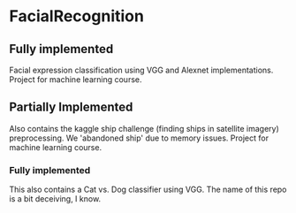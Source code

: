 # FacialRecognition

<h2>Fully implemented</h2>
Facial expression classification using VGG and Alexnet implementations. Project for machine learning course.
<br />

<h2>Partially Implemented</h2>
Also contains the kaggle ship challenge (finding ships in satellite imagery) preprocessing. We 'abandoned ship' due to memory issues. Project for machine learning course.
<br />

<h3>Fully implemented</h3>
This also contains a Cat vs. Dog classifier using VGG. The name of this repo is a bit deceiving, I know.
